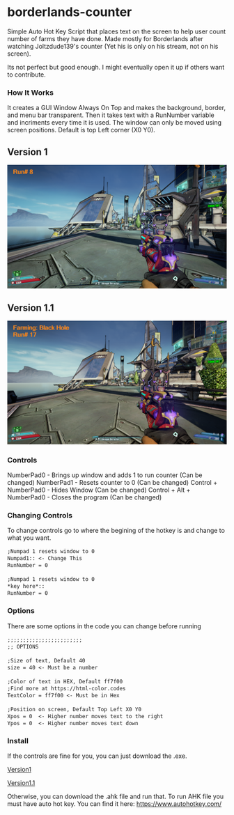 <h1>borderlands-counter</h1>
  
Simple Auto Hot Key Script that places text on the screen to help user count number of farms they have done. 
Made mostly for Borderlands after watching Joltzdude139's counter (Yet his is only on his stream, not on his screen).

Its not perfect but good enough. I might eventually open it up if others want to contribute.

<h3>How It Works</h3>
 It creates a GUI Window Always On Top and makes the background, border, and menu bar transparent. Then it takes text with a RunNumber variable and incriments every time it is used. The window can only be moved using screen positions. Default is top Left corner (X0 Y0).
 
<h2> Version 1 </h2>

![Version 1](Images/Version1.png)

<h2> Version 1.1 </h2>

![Version 1.1](Images/Version1.1.png)

<h3>Controls</h3>

NumberPad0 - Brings up window and adds 1 to run counter (Can be changed)
NumberPad1 - Resets counter to 0 (Can be changed)
Control + NumberPad0 - Hides Window (Can be changed)
Control + Alt + NumberPad0 - Closes the program (Can be changed)

<h3>Changing Controls</h3>
To change controls go to where the begining of the hotkey is and change to what you want.

    ;Numpad 1 resets window to 0
    Numpad1:: <- Change This
    RunNumber = 0
    
    ;Numpad 1 resets window to 0
    *key here*::
    RunNumber = 0 

<h3>Options</h3>
There are some options in the code you can change before running

    ;;;;;;;;;;;;;;;;;;;;;;;;
    ;; OPTIONS
    
    ;Size of text, Default 40
    size = 40 <- Must be a number
    
    ;Color of text in HEX, Default ff7f00
    ;Find more at https://html-color.codes
    TextColor = ff7f00 <- Must be in Hex
    
    ;Position on screen, Default Top Left X0 Y0
    Xpos = 0  <- Higher number moves text to the right
    Ypos = 0  <- Higher number moves text down

<h3>Install</h3>
If the controls are fine for you, you can just download the .exe. 

 [Version1](https://github.com/nikkrossi/Borderlands-Counter/blob/main/Borderlands_Counter.exe)
 
 [Version1.1](https://github.com/nikkrossi/Borderlands-Counter/blob/main/Borderlands_Counter1.1.exe)

Otherwise, you can download the .ahk file and run that.
To run AHK file you must have auto hot key. You can find it here: https://www.autohotkey.com/
